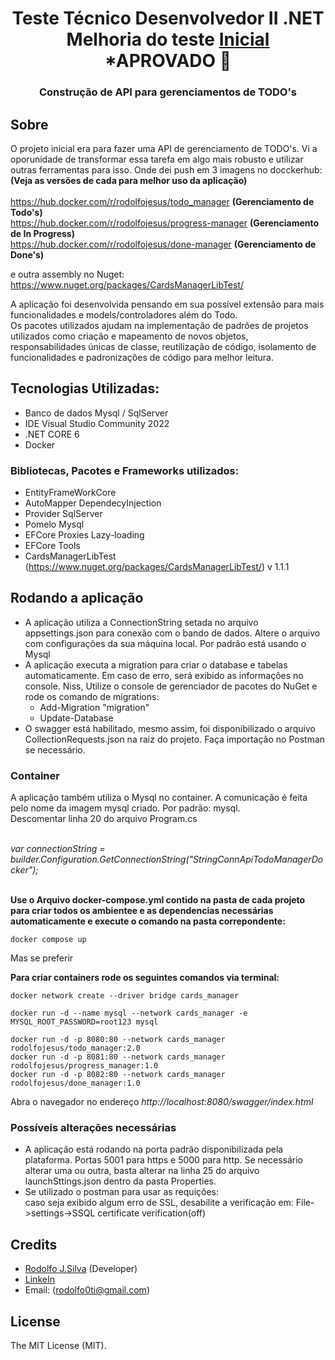 <h1 align="center">
	Teste Técnico Desenvolvedor II .NET <br>
	Melhoria do teste <a href="https://github.com/lrodolfol/Teste-Tecnico-.NET"> Inicial </a>
	</br>*APROVADO 🚀
</h1>
<h3 align="center"> Construção de API para gerenciamentos de TODO's </h3>

## Sobre 
O projeto inicial era para fazer uma API de gerenciamento de TODO's. Vi a oporunidade de transformar essa tarefa em algo mais robusto e utilizar outras ferramentas para isso. Onde dei push em 3 imagens no docckerhub: <b>(Veja as versões de cada para melhor uso da aplicação)</b> <br/><br/>
https://hub.docker.com/r/rodolfojesus/todo_manager <b>(Gerenciamento de Todo's) </b><br/>
https://hub.docker.com/r/rodolfojesus/progress-manager <b>(Gerenciamento de In Progress)</b><br/>
https://hub.docker.com/r/rodolfojesus/done-manager  <b>(Gerenciamento de Done's)</b><br/>

e outra assembly no Nuget: <br/> 
https://www.nuget.org/packages/CardsManagerLibTest/

<p>A aplicação foi desenvolvida pensando em sua possível extensão para mais funcionalidades e models/controladores além do Todo. <br>
Os pacotes utilizados ajudam na implementação de padrões de projetos utilizados 
como criação e mapeamento de novos objetos, responsabilidades únicas de classe, 
reutilização de código, isolamento de funcionalidades e padronizações de código para melhor leitura.</p>

## Tecnologias Utilizadas: 
 - Banco de dados Mysql / SqlServer
 - IDE Visual Studio Community 2022
 - .NET CORE 6
 - Docker

### Bibliotecas, Pacotes e Frameworks utilizados:
 - EntityFrameWorkCore
 - AutoMapper DependecyInjection
 - Provider SqlServer
 - Pomelo Mysql
 - EFCore Proxies Lazy-loading
 - EFCore Tools
 - CardsManagerLibTest (https://www.nuget.org/packages/CardsManagerLibTest/) v 1.1.1
 
## Rodando a aplicação
 - A aplicação utiliza a ConnectionString setada no arquivo appsettings.json para conexão com o bando de dados. Altere o arquivo com configurações da sua máquina local. Por padrão está usando o Mysql
 - A aplicação executa a migration para criar o database e tabelas automaticamente. Em caso de erro, será exibido as informações no console. Niss, Utilize o console de gerenciador de pacotes do NuGet e rode os comando de migrations: 
	- Add-Migration "migration"
	- Update-Database
 - O swagger está habilitado, mesmo assim, foi disponibilizado o arquivo CollectionRequests.json na raiz do projeto. Faça importação no Postman se necessário.
 
 ### Container
A aplicação também utiliza o Mysql no container. A comunicação é feita pelo nome da imagem mysql criado. Por padrão: mysql.  <br/>
Descomentar linha 20 do arquivo Program.cs <br/> <br/>

<i>var connectionString = builder.Configuration.GetConnectionString("StringConnApiTodoManagerDocker"); </i>
<br/><br/>

<b>Use o Arquivo docker-compose.yml contido na pasta de cada projeto para criar todos os ambientee e as dependencias necessárias automaticamente e execute o comando na pasta correpondente: </b><br/>
```
docker compose up
```

Mas se preferir

<b>Para criar containers rode os seguintes comandos via terminal: </b><br/>
```
docker network create --driver bridge cards_manager
```
```
docker run -d --name mysql --network cards_manager -e MYSQL_ROOT_PASSWORD=root123 mysql
```
```
docker run -d -p 8080:80 --network cards_manager rodolfojesus/todo_manager:2.0
docker run -d -p 8081:80 --network cards_manager rodolfojesus/progress_manager:1.0
docker run -d -p 8082:80 --network cards_manager rodolfojesus/done_manager:1.0
```

Abra o navegador no endereço <i>http://localhost:8080/swagger/index.html</i>

### Possíveis alterações necessárias
 - A aplicação está rodando na porta padrão disponibilizada pela plataforma. Portas 5001 para https e 5000 para http.
Se necessário alterar uma ou outra, basta alterar na linha 25 do arquivo launchSttings.json dentro da pasta Properties.
 - Se utilizado o postman para usar as requições: <br>
caso seja exibido algum erro de SSL, desabilite a verificação em: File->settings->SSQL certificate verification(off)


## Credits
- [Rodolfo J.Silva](https://github.com/lrodolfol) (Developer)
- [LinkeIn](https://www.linkedin.com/in/rodolfoj-silva/)
- Email: (rodolfo0ti@gmail.com)

## License
The MIT License (MIT).
